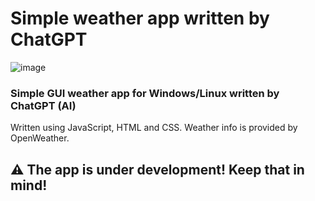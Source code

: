 # Simple weather app written by ChatGPT

![image](https://user-images.githubusercontent.com/105635627/224566148-cb14b01e-20b4-46aa-a0a5-6e3f4df1908f.png)


### Simple GUI weather app for Windows/Linux written by ChatGPT (AI)

Written using JavaScript, HTML and CSS. Weather info is provided by OpenWeather.

## ⚠️  The app is under development! Keep that in mind!
